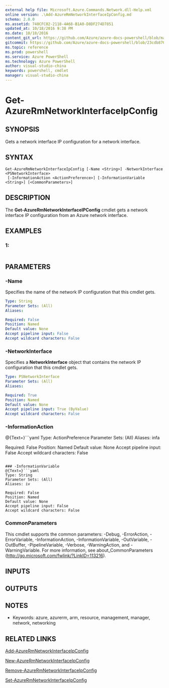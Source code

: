 ```yaml
---
external help file: Microsoft.Azure.Commands.Network.dll-Help.xml
online version: .\Add-AzureRmNetworkInterfaceIpConfig.md
schema: 2.0.0
ms.assetid: 740CFC02-2118-4A68-B1A0-D8DF274D7851
updated_at: 10/18/2016 9:38 PM
ms.date: 10/18/2016
content_git_url: https://github.com/Azure/azure-docs-powershell/blob/master/azureps-cmdlets-docs/ResourceManager/AzureRM.Network/v2.1.0/Get-AzureRmNetworkInterfaceIpConfig.md
gitcommit: https://github.com/Azure/azure-docs-powershell/blob/23cdb8705d4ab9807c0e21b238f3b134a7d49c7d/azureps-cmdlets-docs/ResourceManager/AzureRM.Network/v2.1.0/Get-AzureRmNetworkInterfaceIpConfig.md
ms.topic: reference
ms.prod: powershell
ms.service: Azure PowerShell
ms.technology: Azure PowerShell
author: visual-studio-china
keywords: powershell, cmdlet
manager: visual-studio-china
---
```


# Get-AzureRmNetworkInterfaceIpConfig

## SYNOPSIS
Gets a network interface IP configuration for a network interface.

## SYNTAX

```
Get-AzureRmNetworkInterfaceIpConfig [-Name <String>] -NetworkInterface <PSNetworkInterface>
 [-InformationAction <ActionPreference>] [-InformationVariable <String>] [<CommonParameters>]
```

## DESCRIPTION
The **Get-AzureRmNetworkInterfaceIPConfig** cmdlet gets a network interface IP configuration from an Azure network interface.

## EXAMPLES

### 1:
```

```

## PARAMETERS

### -Name
Specifies the name of the network IP configuration that this cmdlet gets.

```yaml
Type: String
Parameter Sets: (All)
Aliases: 

Required: False
Position: Named
Default value: None
Accept pipeline input: False
Accept wildcard characters: False
```

### -NetworkInterface
Specifies a **NetworkInterface** object that contains the network IP configuration that this cmdlet gets.

```yaml
Type: PSNetworkInterface
Parameter Sets: (All)
Aliases: 

Required: True
Position: Named
Default value: None
Accept pipeline input: True (ByValue)
Accept wildcard characters: False
```

### -InformationAction
@{Text=}```yaml
Type: ActionPreference
Parameter Sets: (All)
Aliases: infa

Required: False
Position: Named
Default value: None
Accept pipeline input: False
Accept wildcard characters: False
```

### -InformationVariable
@{Text=}```yaml
Type: String
Parameter Sets: (All)
Aliases: iv

Required: False
Position: Named
Default value: None
Accept pipeline input: False
Accept wildcard characters: False
```

### CommonParameters
This cmdlet supports the common parameters: -Debug, -ErrorAction, -ErrorVariable, -InformationAction, -InformationVariable, -OutVariable, -OutBuffer, -PipelineVariable, -Verbose, -WarningAction, and -WarningVariable. For more information, see about_CommonParameters (http://go.microsoft.com/fwlink/?LinkID=113216).

## INPUTS

## OUTPUTS

## NOTES
* Keywords: azure, azurerm, arm, resource, management, manager, network, networking

## RELATED LINKS

[Add-AzureRmNetworkInterfaceIpConfig](.\Add-AzureRmNetworkInterfaceIpConfig.md)

[New-AzureRmNetworkInterfaceIpConfig](.\New-AzureRmNetworkInterfaceIpConfig.md)

[Remove-AzureRmNetworkInterfaceIpConfig](.\Remove-AzureRmNetworkInterfaceIpConfig.md)

[Set-AzureRmNetworkInterfaceIpConfig](.\Set-AzureRmNetworkInterfaceIpConfig.md)


